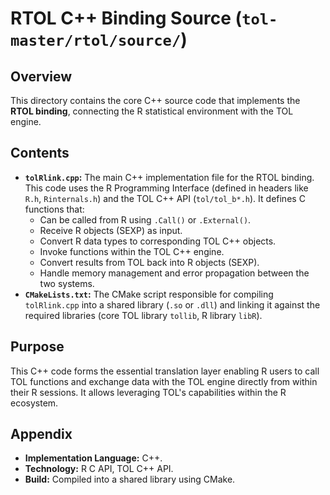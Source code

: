 # RTOL C++ Binding Source (`tol-master/rtol/source/`)

## Overview

This directory contains the core C++ source code that implements the **RTOL binding**, connecting the R statistical environment with the TOL engine.

## Contents

- **`tolRlink.cpp`:** The main C++ implementation file for the RTOL binding. This code uses the R Programming Interface (defined in headers like `R.h`, `Rinternals.h`) and the TOL C++ API (`tol/tol_b*.h`). It defines C functions that:
    - Can be called from R using `.Call()` or `.External()`.
    - Receive R objects (SEXP) as input.
    - Convert R data types to corresponding TOL C++ objects.
    - Invoke functions within the TOL C++ engine.
    - Convert results from TOL back into R objects (SEXP).
    - Handle memory management and error propagation between the two systems.
- **`CMakeLists.txt`:** The CMake script responsible for compiling `tolRlink.cpp` into a shared library (`.so` or `.dll`) and linking it against the required libraries (core TOL library `tollib`, R library `libR`).

## Purpose

This C++ code forms the essential translation layer enabling R users to call TOL functions and exchange data with the TOL engine directly from within their R sessions. It allows leveraging TOL's capabilities within the R ecosystem.

## Appendix

- **Implementation Language:** C++.
- **Technology:** R C API, TOL C++ API.
- **Build:** Compiled into a shared library using CMake. 